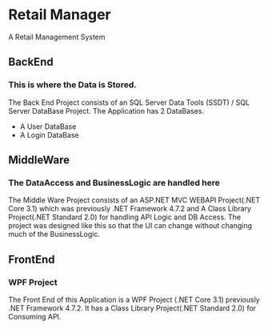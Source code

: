 # Retail Manager
A Retail Management System

## BackEnd
### This is where the Data is Stored.
The Back End Project consists of an SQL Server Data Tools (SSDT) / SQL Server DataBase Project. The Application has 2 DataBases.
- A User DataBase
- A Login DataBase

## MiddleWare
### The DataAccess and BusinessLogic are handled here
The Middle Ware Project consists of an ASP.NET MVC WEBAPI Project(.NET Core 3.1) which was previously .NET Framework 4.7.2 and
A Class Library Project(.NET Standard 2.0) for handling API Logic and DB Access.
The project was designed like this so that the UI can change without changing much of the BusinessLogic.

## FrontEnd
### WPF Project
The Front End of this Application is a WPF Project (.NET Core 3.1) previously .NET Framework 4.7.2.
It has a Class Library Project(.NET Standard 2.0) for Consuming API.
